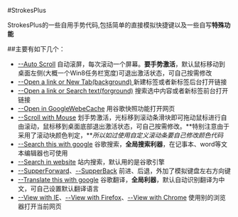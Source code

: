 #StrokesPlus

StrokesPlus的一些自用手势代码,包括简单的直接模拟快捷键以及一些自写**特殊功能**

##主要有如下几个：

+ [--Auto Scroll]() 自动滚屏，每次滚动一个屏幕。**要手势激活**，默认鼠标移动到桌面左侧(大概一个Win8任务栏宽度)可退出激活状态，可自己按需修改
+ [--Open a link or New Tab(background) ]() 新建标签或者新标签后台打开链接
+ [--Open a link or Search text(forground)]() 搜索选中内容或者新标签前台打开链接
+ [--Open in GoogleWebeCache]() 用谷歌快照功能打开网页
+ [--Scroll with Mouse]() 划手势激活，光标移到滚动条滑块即可拖动鼠标进行自由滚动，鼠标移到桌面底部退出激活状态，可自己按需修改。**特别注意由于采用了滚动块颜色判定，***所以如过使用自定义滚动条要自己修改颜色代码*
+ [--Search this with google]() 谷歌搜索，**全局搜索利器**，在记事本、word等文本编辑器也可使用
+ [--Search in website]() 站内搜索，默认用的是谷歌引擎
+ [--SupperForward]()、[--SupperBack]() 前进、后退，外加了模拟键盘左右方向键
+ [--Translate this with google]() 谷歌翻译，**全局利器**，默认自动识别翻译为中文，可自己设置默认翻译语言
+ [--View with IE]()、[--View with Firefox]()、[--View with Chrome]() 使用别的浏览器打开当前网页

